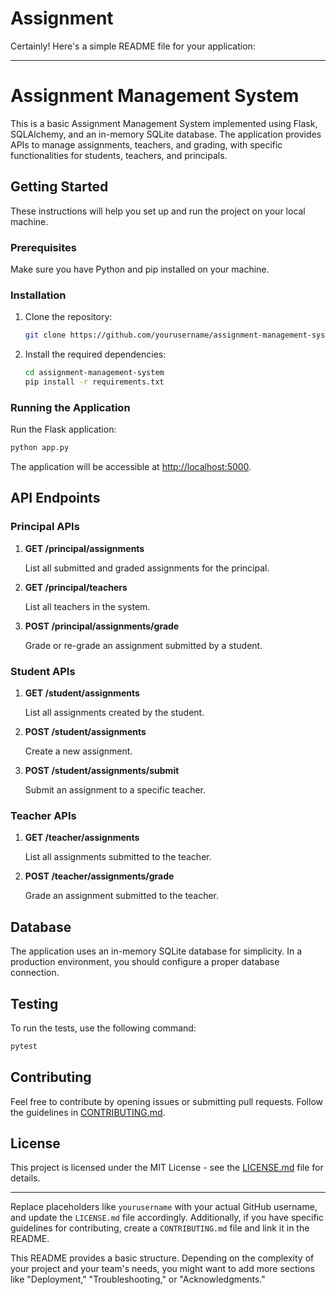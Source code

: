 # Assignment
Certainly! Here's a simple README file for your application:

---

# Assignment Management System

This is a basic Assignment Management System implemented using Flask, SQLAlchemy, and an in-memory SQLite database. The application provides APIs to manage assignments, teachers, and grading, with specific functionalities for students, teachers, and principals.

## Getting Started

These instructions will help you set up and run the project on your local machine.

### Prerequisites

Make sure you have Python and pip installed on your machine.

### Installation

1. Clone the repository:

   ```bash
   git clone https://github.com/yourusername/assignment-management-system.git
   ```

2. Install the required dependencies:

   ```bash
   cd assignment-management-system
   pip install -r requirements.txt
   ```

### Running the Application

Run the Flask application:

```bash
python app.py
```

The application will be accessible at [http://localhost:5000](http://localhost:5000).

## API Endpoints

### Principal APIs

1. **GET /principal/assignments**

   List all submitted and graded assignments for the principal.

2. **GET /principal/teachers**

   List all teachers in the system.

3. **POST /principal/assignments/grade**

   Grade or re-grade an assignment submitted by a student.

### Student APIs

1. **GET /student/assignments**

   List all assignments created by the student.

2. **POST /student/assignments**

   Create a new assignment.

3. **POST /student/assignments/submit**

   Submit an assignment to a specific teacher.

### Teacher APIs

1. **GET /teacher/assignments**

   List all assignments submitted to the teacher.

2. **POST /teacher/assignments/grade**

   Grade an assignment submitted to the teacher.

## Database

The application uses an in-memory SQLite database for simplicity. In a production environment, you should configure a proper database connection.

## Testing

To run the tests, use the following command:

```bash
pytest
```

## Contributing

Feel free to contribute by opening issues or submitting pull requests. Follow the guidelines in [CONTRIBUTING.md](CONTRIBUTING.md).

## License

This project is licensed under the MIT License - see the [LICENSE.md](LICENSE.md) file for details.

---

Replace placeholders like `yourusername` with your actual GitHub username, and update the `LICENSE.md` file accordingly. Additionally, if you have specific guidelines for contributing, create a `CONTRIBUTING.md` file and link it in the README.

This README provides a basic structure. Depending on the complexity of your project and your team's needs, you might want to add more sections like "Deployment," "Troubleshooting," or "Acknowledgments."
